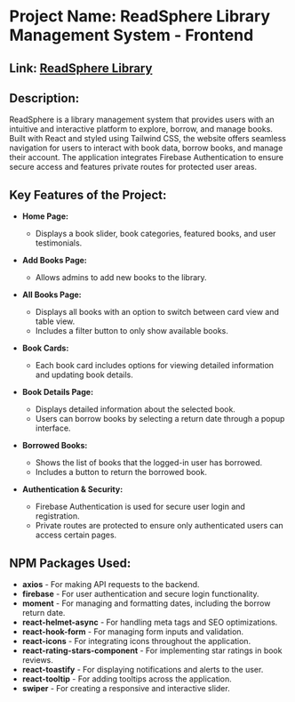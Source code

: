 # Project Name: ReadSphere Library Management System - Frontend

## Link: [ReadSphere Library](https://readsphere-by-mahmud.netlify.app/)

## Description:

ReadSphere is a library management system that provides users with an intuitive and interactive platform to explore, borrow, and manage books. Built with React and styled using Tailwind CSS, the website offers seamless navigation for users to interact with book data, borrow books, and manage their account. The application integrates Firebase Authentication to ensure secure access and features private routes for protected user areas.

## Key Features of the Project:

- **Home Page:**
  - Displays a book slider, book categories, featured books, and user testimonials.
- **Add Books Page:**
  - Allows admins to add new books to the library.
- **All Books Page:**
  - Displays all books with an option to switch between card view and table view.
  - Includes a filter button to only show available books.
- **Book Cards:**
  - Each book card includes options for viewing detailed information and updating book details.
- **Book Details Page:**
  - Displays detailed information about the selected book.
  - Users can borrow books by selecting a return date through a popup interface.
- **Borrowed Books:**

  - Shows the list of books that the logged-in user has borrowed.
  - Includes a button to return the borrowed book.

- **Authentication & Security:**
  - Firebase Authentication is used for secure user login and registration.
  - Private routes are protected to ensure only authenticated users can access certain pages.

## NPM Packages Used:

- **axios** - For making API requests to the backend.
- **firebase** - For user authentication and secure login functionality.
- **moment** - For managing and formatting dates, including the borrow return date.
- **react-helmet-async** - For handling meta tags and SEO optimizations.
- **react-hook-form** - For managing form inputs and validation.
- **react-icons** - For integrating icons throughout the application.
- **react-rating-stars-component** - For implementing star ratings in book reviews.
- **react-toastify** - For displaying notifications and alerts to the user.
- **react-tooltip** - For adding tooltips across the application.
- **swiper** - For creating a responsive and interactive slider.
